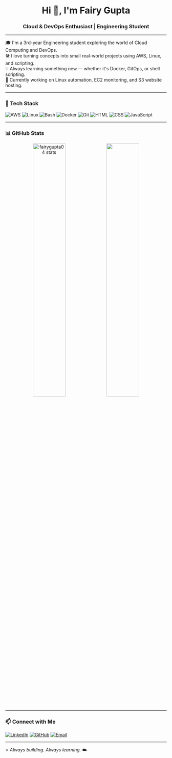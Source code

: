 <h1 align="center">Hi 👋, I'm Fairy Gupta</h1>
<h3 align="center">Cloud & DevOps Enthusiast | Engineering Student</h3>

---

🎓 I'm a 3rd-year Engineering student exploring the world of Cloud Computing and DevOps.  
🛠️ I love turning concepts into small real-world projects using AWS, Linux, and scripting.  
💡 Always learning something new — whether it's Docker, GitOps, or shell scripting.  
📌 Currently working on Linux automation, EC2 monitoring, and S3 website hosting.

---

### 🧰 Tech Stack
![AWS](https://img.shields.io/badge/-AWS-232F3E?style=flat&logo=amazon-aws&logoColor=white)
![Linux](https://img.shields.io/badge/-Linux-FCC624?style=flat&logo=linux&logoColor=black)
![Bash](https://img.shields.io/badge/-Bash-4EAA25?style=flat&logo=gnu-bash&logoColor=white)
![Docker](https://img.shields.io/badge/-Docker-2496ED?style=flat&logo=docker&logoColor=white)
![Git](https://img.shields.io/badge/-Git-F05032?style=flat&logo=git&logoColor=white)
![HTML](https://img.shields.io/badge/-HTML5-E34F26?style=flat&logo=html5&logoColor=white)
![CSS](https://img.shields.io/badge/-CSS3-1572B6?style=flat&logo=css3&logoColor=white)
![JavaScript](https://img.shields.io/badge/-JavaScript-F7DF1E?style=flat&logo=javascript&logoColor=black)

---

### 📊 GitHub Stats
<p align="center">
  <img src="https://github-readme-stats.vercel.app/api?username=fairygupta04&show_icons=true&theme=github_dark" alt="fairygupta04 stats" width="45%"/>
  <img src="https://github-readme-streak-stats.herokuapp.com?user=fairygupta04&theme=github-dark&date_format=M%20j%5B%2C%20Y%5D" width="45%"/>
</p>

---

### 📫 Connect with Me
[![LinkedIn](https://img.shields.io/badge/-LinkedIn-blue?style=flat&logo=linkedin&logoColor=white)](https://www.linkedin.com/in/fairy-gupta-1a607a26b4/)
[![GitHub](https://img.shields.io/badge/-GitHub-181717?style=flat&logo=github&logoColor=white)](https://github.com/fairygupta04)
[![Email](https://img.shields.io/badge/-Email-D14836?style=flat&logo=gmail&logoColor=white)](mailto:fairygupta04@gmail.com)

---

⭐ *Always building. Always learning.* ☁️

